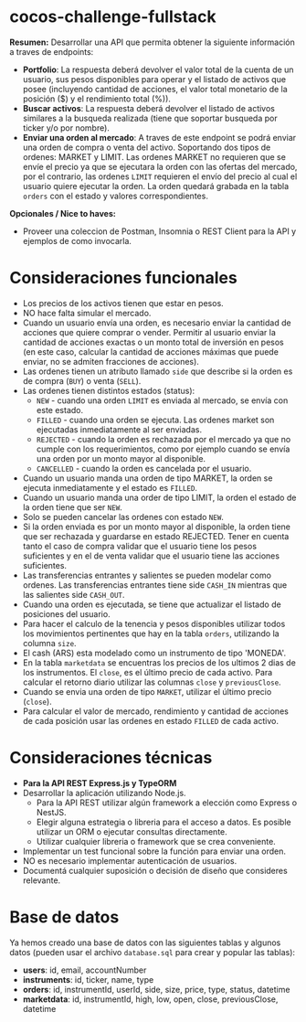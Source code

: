 # cocos-challenge-fullstack

**Resumen:**
Desarrollar una API que permita obtener la siguiente información a traves de endpoints:
- **Portfolio**: La respuesta deberá devolver el valor total de la cuenta de un usuario, sus pesos disponibles para operar y el listado de activos que posee (incluyendo cantidad de acciones, el valor total monetario de la posición ($) y el rendimiento total (%)).
- **Buscar activos**: La respuesta deberá devolver el listado de activos similares a la busqueda realizada (tiene que soportar busqueda por ticker y/o por nombre).
- **Enviar una orden al mercado**: A traves de este endpoint se podrá enviar una orden de compra o venta del activo. Soportando dos tipos de ordenes: MARKET y LIMIT. Las ordenes MARKET no requieren que se envíe el precio ya que se ejecutara la orden con las ofertas del mercado, por el contrario, las ordenes `LIMIT` requieren el envío del precio al cual el usuario quiere ejecutar la orden. La orden quedará grabada en la tabla `orders` con el estado y valores correspondientes.

**Opcionales / Nice to haves:**
- Proveer una coleccion de Postman, Insomnia o REST Client para la API y ejemplos de como invocarla.

# Consideraciones funcionales
- Los precios de los activos tienen que estar en pesos.
- NO hace falta simular el mercado.
- Cuando un usuario envía una orden, es necesario enviar la cantidad de acciones que quiere comprar o vender. Permitir al usuario enviar la cantidad de acciones exactas o un monto total de inversión en pesos (en este caso, calcular la cantidad de acciones máximas que puede enviar, no se admiten fracciones de acciones).
- Las ordenes tienen un atributo llamado `side` que describe si la orden es de compra (`BUY`) o venta (`SELL`).
- Las ordenes tienen distintos estados (status): 
    - `NEW` - cuando una orden `LIMIT` es enviada al mercado, se envía con este estado.
    - `FILLED` - cuando una orden se ejecuta. Las ordenes market son ejecutadas inmediatamente al ser enviadas.
    - `REJECTED` - cuando la orden es rechazada por el mercado ya que no cumple con los requerimientos, como por ejemplo cuando se envía una orden por un monto mayor al disponible.
    - `CANCELLED` - cuando la orden es cancelada por el usuario.
- Cuando un usuario manda una orden de tipo MARKET, la orden se ejecuta inmediatamente y el estado es `FILLED`.
- Cuando un usuario manda una order de tipo LIMIT, la orden el estado de la orden tiene que ser `NEW`.
- Solo se pueden cancelar las ordenes con estado `NEW`.
- Si la orden enviada es por un monto mayor al disponible, la orden tiene que ser rechazada y guardarse en estado REJECTED. Tener en cuenta tanto el caso de compra validar que el usuario tiene los pesos suficientes y en el de venta validar que el usuario tiene las acciones suficientes.
- Las transferencias entrantes y salientes se pueden modelar como ordenes. Las transferencias entrantes tiene side `CASH_IN` mientras que las salientes side `CASH_OUT`.
- Cuando una orden es ejecutada, se tiene que actualizar el listado de posiciones del usuario.
- Para hacer el calculo de la tenencia y pesos disponibles utilizar todos los movimientos pertinentes que hay en la tabla `orders`, utilizando la columna `size`.
- El cash (ARS) esta modelado como un instrumento de tipo 'MONEDA'.
- En la tabla `marketdata` se encuentras los precios de los ultimos 2 dias de los instrumentos. El `close`, es el último precio de cada activo. Para calcular el retorno diario utilizar las columnas `close` y `previousClose`.
- Cuando se envia una orden de tipo `MARKET`, utilizar el último precio (`close`).
- Para calcular el valor de mercado, rendimiento y cantidad de acciones de cada posición usar las ordenes en estado `FILLED` de cada activo.

# Consideraciones técnicas
- **Para la API REST Express.js y TypeORM**
- Desarrollar la aplicación utilizando Node.js. 
  - Para la API REST utilizar algún framework a elección como Express o NestJS.
  - Elegir alguna estrategia o libreria para el acceso a datos. Es posible utilizar un ORM o ejecutar consultas directamente.
  - Utilizar cualquier libreria o framework que se crea conveniente.
- Implementar un test funcional sobre la función para enviar una orden.
- NO es necesario implementar autenticación de usuarios.
- Documentá cualquier suposición o decisión de diseño que consideres relevante.

# Base de datos
Ya hemos creado una base de datos con las siguientes tablas y algunos datos (pueden usar el archivo `database.sql` para crear y popular las tablas):
- **users**: id, email, accountNumber
- **instruments**: id, ticker, name, type
- **orders**: id, instrumentId, userId, side, size, price, type, status, datetime
- **marketdata**: id, instrumentId, high, low, open, close, previousClose, datetime